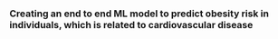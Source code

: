 ### Creating an end to end ML model to predict obesity risk in individuals, which is related to cardiovascular disease ###